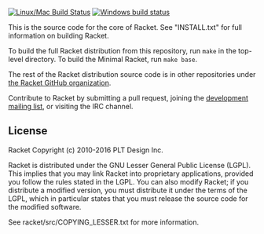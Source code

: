 [![Linux/Mac Build
Status](https://travis-ci.org/racket/racket.svg?branch=master)](https://travis-ci.org/racket/racket)
[![Windows build status](https://ci.appveyor.com/api/projects/status/hqir4eib0okk6xar?svg=true)](https://ci.appveyor.com/project/plt/racket)


This is the source code for the core of Racket.  See
"INSTALL.txt" for full information on building Racket.

To build the full Racket distribution from this repository, run `make`
in the top-level directory. To build the Minimal Racket, run `make
base`.

The rest of the Racket distribution source code is in other
repositories under [the Racket GitHub
organization](https://github.com/racket).

Contribute to Racket by submitting a pull request, joining the
[development mailing list](https://lists.racket-lang.org), or visiting
the IRC channel.

License
-------

Racket
Copyright (c) 2010-2016 PLT Design Inc.

Racket is distributed under the GNU Lesser General Public License
(LGPL).  This implies that you may link Racket into proprietary
applications, provided you follow the rules stated in the LGPL.  You can
also modify Racket; if you distribute a modified version, you must
distribute it under the terms of the LGPL, which in particular states
that you must release the source code for the modified software.  

See racket/src/COPYING_LESSER.txt for more information.
